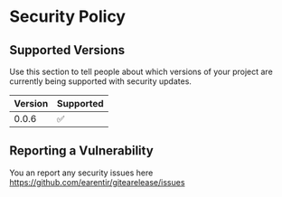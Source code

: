 # Security Policy

## Supported Versions

Use this section to tell people about which versions of your project are
currently being supported with security updates.

| Version | Supported          |
| ------- | ------------------ |
| 0.0.6   | :white_check_mark: |

## Reporting a Vulnerability

You an report any security issues here https://github.com/earentir/gitearelease/issues

